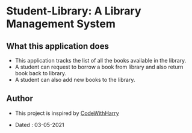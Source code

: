 # Student-Library: A Library Management System

## What this application does
* This application tracks the list of all the books available in the library.
* A student can request to borrow a book from library and also return book back to library.
* A student can also add new books to the library.

## Author

- This project is inspired by [CodeWithHarry](https://youtu.be/61a7UkDO50s)

- Dated : 03-05-2021